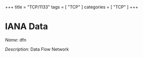 +++
title = "TCP/1133"
tags = [ "TCP" ]
categories = [ "TCP" ]
+++

# IANA Data

_Name:_ dfn

_Description:_ Data Flow Network

